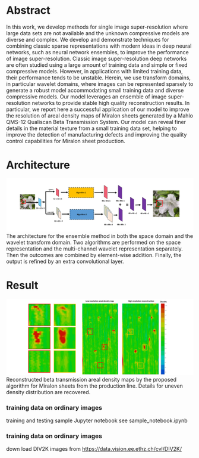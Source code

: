 # Abstract

In this work, we develop methods for single image super-resolution where large data sets are not available and the unknown compressive models are diverse and complex. We develop and demonstrate techniques for combining classic sparse representations with modern ideas in deep neural networks, such as neural network ensembles, to improve the performance of image super-resolution. Classic image super-resolution deep networks are often studied using a large amount of training data and simple or fixed compressive models. However, in applications with limited training data, their performance tends to be unstable. Herein, we use transform domains, in particular wavelet domains, where images can be represented sparsely to generate a robust model accommodating small training data and diverse compressive models. Our model leverages an ensemble of image super-resolution networks to provide stable high quality reconstruction results. In particular, we report here a successful application of our model to improve the resolution of areal density maps of Miralon sheets generated by a Mahlo QMS-12 Qualiscan Beta Transmission System. Our model can reveal finer details in the material texture from a small training data set, helping to improve the detection of manufacturing defects and improving the quality control capabilities for Miralon sheet production.  

# Architecture
![The architecture for the ensemble method in both the space domain and the wavelet transform domain. Two algorithms are performed on the space representation and the multi-channel wavelet representation separately. Then the outcomes are combined by element-wise addition. Finally, the output is refined by an extra convolutional layer.](frame.PNG)
The architecture for the ensemble method in both the space domain and the wavelet transform domain. Two algorithms are performed on the space representation and the multi-channel wavelet representation separately. Then the outcomes are combined by element-wise addition. Finally, the output is refined by an extra convolutional layer.

# Result
![Reconstructed beta transmission areal density maps by the proposed algorithm for Miralon sheets from the production line. Details for uneven density distribution are recovered.](miralon_result.PNG)
Reconstructed beta transmission areal density maps by the proposed algorithm for Miralon sheets from the production line. Details for uneven density distribution are recovered.

### training data on ordinary images
training and testing sample Jupyter notebook see sample_notebook.ipynb
### training data on ordinary images
down load DIV2K images from https://data.vision.ee.ethz.ch/cvl/DIV2K/
